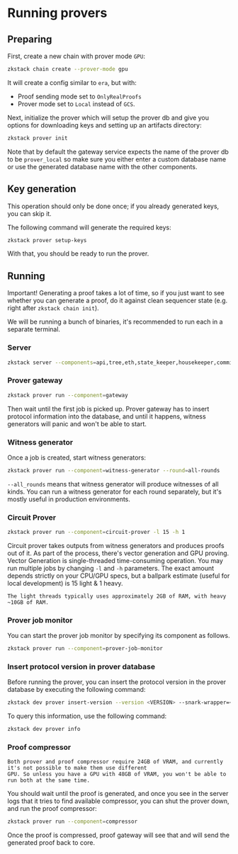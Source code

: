 # Running provers

## Preparing

First, create a new chain with prover mode `GPU`:

```bash
zkstack chain create --prover-mode gpu
```

It will create a config similar to `era`, but with:

- Proof sending mode set to `OnlyRealProofs`
- Prover mode set to `Local` instead of `GCS`.


Next, initialize the prover which will setup the prover db and give you options for downloading keys and setting up an artifacts directory:
```bash
zkstack prover init
```

Note that by default the gateway service expects the name of the prover db to be `prover_local` so make sure you either enter a custom database name or use the generated database name with the other components.

## Key generation

This operation should only be done once; if you already generated keys, you can skip it.

The following command will generate the required keys:

```bash
zkstack prover setup-keys
```

With that, you should be ready to run the prover.

## Running

Important! Generating a proof takes a lot of time, so if you just want to see whether you can generate a proof, do it
against clean sequencer state (e.g. right after `zkstack chain init`).

We will be running a bunch of binaries, it's recommended to run each in a separate terminal.

### Server

```bash
zkstack server --components=api,tree,eth,state_keeper,housekeeper,commitment_generator,da_dispatcher,proof_data_handler,vm_runner_protective_reads,vm_runner_bwip
```

### Prover gateway

```bash
zkstack prover run --component=gateway
```

Then wait until the first job is picked up. Prover gateway has to insert protocol information into the database, and
until it happens, witness generators will panic and won't be able to start.

### Witness generator

Once a job is created, start witness generators:

```bash
zkstack prover run --component=witness-generator --round=all-rounds
```

`--all_rounds` means that witness generator will produce witnesses of all kinds. You can run a witness generator for
each round separately, but it's mostly useful in production environments.

### Circuit Prover

```bash
zkstack prover run --component=circuit-prover -l 15 -h 1
```

Circuit prover takes outputs from witness generators and produces proofs out of it. As part of the process, there's
vector generation and GPU proving. Vector Generation is single-threaded time-consuming operation. You may run multiple
jobs by changing `-l` and `-h` parameters. The exact amount depends strictly on your CPU/GPU specs, but a ballpark
estimate (useful for local development) is 15 light & 1 heavy.

```admonish note
The light threads typically uses approximately 2GB of RAM, with heavy ~10GB of RAM.
```

### Prover job monitor

You can start the prover job monitor by specifying its component as follows.

```bash
zkstack prover run --component=prover-job-monitor
```

### Insert protocol version in prover database

Before running the prover, you can insert the protocol version in the prover database by executing the following
command:

```bash
zkstack dev prover insert-version --version <VERSION> --snark-wrapper=<SNARK_WRAPPER>
```

To query this information, use the following command:

```bash
zkstack dev prover info
```

### Proof compressor

```admonish warning
Both prover and proof compressor require 24GB of VRAM, and currently it's not possible to make them use different
GPU. So unless you have a GPU with 48GB of VRAM, you won't be able to run both at the same time.
```

You should wait until the proof is generated, and once you see in the server logs that it tries to find available
compressor, you can shut the prover down, and run the proof compressor:

```bash
zkstack prover run --component=compressor
```

Once the proof is compressed, proof gateway will see that and will send the generated proof back to core.
